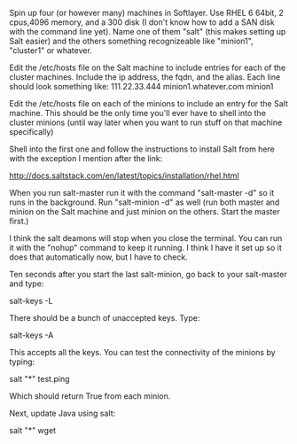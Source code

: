 Spin up four (or however many) machines in Softlayer.  Use RHEL 6 64bit, 2 cpus,4096 memory, and a 300 disk (I don't know how to add a SAN disk with the command line yet).  Name one of them "salt" (this makes setting up Salt easier) and the others something recognizeable like "minion1", "cluster1" or whatever.

Edit the /etc/hosts file on the Salt machine to include entries for each of the cluster machines.  Include the ip address, the fqdn, and the alias.  Each line should look something like:
111.22.33.444 minion1.whatever.com minion1

Edit the /etc/hosts file on each of the minions to include an entry for the Salt machine.  This should be the only time you'll ever have to shell into the cluster minions (until way later when you want to run stuff on that machine specifically)

Shell into the first one and follow the instructions to install Salt from here with the exception I mention after the link: 

http://docs.saltstack.com/en/latest/topics/installation/rhel.html

When you run salt-master run it with the command "salt-master -d" so it runs in the background.  Run "salt-minion -d" as well (run both master and minion on the Salt machine and just minion on the others.  Start the master first.)

I think the salt deamons will stop when you close the terminal.  You can run it with the "nohup" command to keep it running.  I think I have it set up so it does that automatically now, but I have to check.

Ten seconds after you start the last salt-minion, go back to your salt-master and type:

salt-keys -L

There should be a bunch of unaccepted keys.  Type:

salt-keys -A

This accepts all the keys.  You can test the connectivity of the minions by typing:

salt "*" test.ping

Which should return True from each minion.

Next, update Java using salt:

salt "*" wget 
